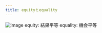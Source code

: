 ```yaml
---
title: equityとequality
---
```


![image](https://i1.wp.com/www.hicareer.jp/wp-content/uploads/2020/05/94367cef5d9867bd0ccc348e1935e5d4.png?resize=360%2C260&ssl=1)
equity: 結果平等
equality: 機会平等
